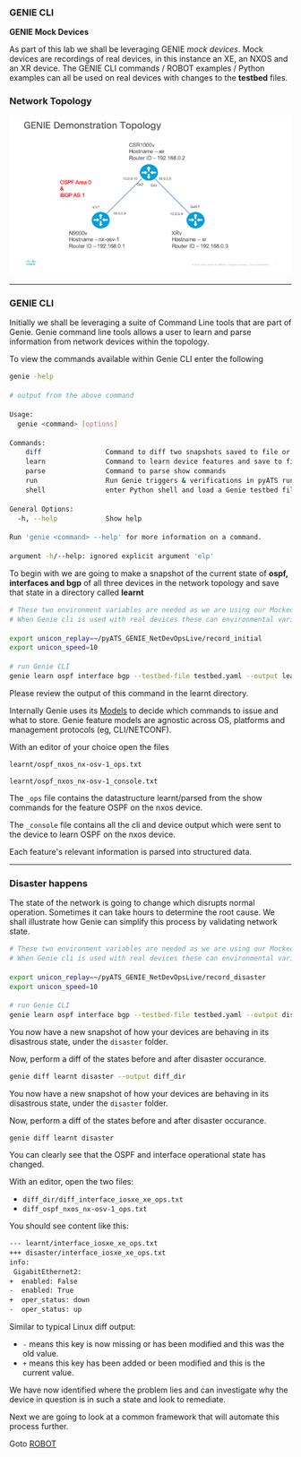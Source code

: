 ### GENIE CLI



**GENIE Mock Devices**

As part of this lab we shall be leveraging GENIE _mock devices_.  Mock devices are recordings of real devices, in this instance an XE, an NXOS and an XR device.  The GENIE CLI commands / ROBOT examples / Python examples can all be used on real devices with changes to the **testbed** files.

### Network Topology

![](/images/GENIE_Topology/Slide1.png)



------

### GENIE CLI

Initially we shall be leveraging a suite of Command Line tools that are part of Genie.  Genie command line tools allows a user to learn and parse information from network devices within the topology.  

To view the commands available within Genie CLI enter the following

```bash
genie -help

# output from the above command

Usage:
  genie <command> [options]

Commands:
    diff                Command to diff two snapshots saved to file or directory
    learn               Command to learn device features and save to file
    parse               Command to parse show commands
    run                 Run Genie triggers & verifications in pyATS runtime environment
    shell               enter Python shell and load a Genie testbed file and/or Pickled file

General Options:
  -h, --help            Show help

Run 'genie <command> --help' for more information on a command.

argument -h/--help: ignored explicit argument 'elp'
```



To begin with we are going to make a snapshot of the current state of **ospf, interfaces and bgp** of all three devices in the network topology and save that state in a directory called **learnt**

```bash
# These two environment variables are needed as we are using our Mocked Devices.
# When Genie cli is used with real devices these can environmental variables can be omitted.

export unicon_replay=~/pyATS_GENIE_NetDevOpsLive/record_initial
export unicon_speed=10

# run Genie CLI
genie learn ospf interface bgp --testbed-file testbed.yaml --output learnt
```



Please review the output of this command in the learnt directory.

Internally Genie uses its [Models](https://pubhub.devnetcloud.com/media/pyats-packages/docs/genie/genie_libs/#/models) to decide which commands to issue and what to store.  Genie feature models are agnostic across OS, platforms and management protocols (eg, CLI/NETCONF).

With an editor of your choice open the files

```
learnt/ospf_nxos_nx-osv-1_ops.txt
```

```
learnt/ospf_nxos_nx-osv-1_console.txt
```

The `_ops` file contains the datastructure learnt/parsed from the show commands for the feature OSPF on the nxos device.

The `_console` file contains all the cli and device output which were sent to the device to learn OSPF on the nxos device.

Each feature's relevant information is parsed into structured data. 

-------------

### Disaster happens

The state of the network is going to change which disrupts normal operation.  Sometimes it can take hours to determine the root cause.  We shall illustrate how Genie can simplify this process by validating network state.

```bash
# These two environment variables are needed as we are using our Mocked Devices.
# When Genie cli is used with real devices these can environmental variables can be omitted.

export unicon_replay=~/pyATS_GENIE_NetDevOpsLive/record_disaster
export unicon_speed=10

# run Genie CLI
genie learn ospf interface bgp --testbed-file testbed.yaml --output disaster
```



You now have a new snapshot of how your devices are behaving in its disastrous state, under the `disaster` folder.

Now, perform a diff of the states before and after disaster occurance.

```bash
genie diff learnt disaster --output diff_dir
```

You now have a new snapshot of how your devices are behaving in its disastrous state, under the `disaster` folder.

Now, perform a diff of the states before and after disaster occurance.

```
genie diff learnt disaster
```

You can clearly see that the OSPF and interface operational state has changed.

With an editor, open the two files:

- `diff_dir/diff_interface_iosxe_xe_ops.txt `
- `diff_ospf_nxos_nx-osv-1_ops.txt`

You should see content like this:

```bash
--- learnt/interface_iosxe_xe_ops.txt
+++ disaster/interface_iosxe_xe_ops.txt
info:
 GigabitEthernet2:
+  enabled: False
-  enabled: True
+  oper_status: down
-  oper_status: up
```

Similar to typical Linux diff output:

- `-` means this key is now missing or has been modified and this was the old value.
- `+` means this key has been added or been modified and this is the current value.



We have now identified where the problem lies and can investigate why the device in question is in such a state and look to remediate.

Next we are going to look at a common framework that will automate this process further.

Goto [ROBOT](robot)